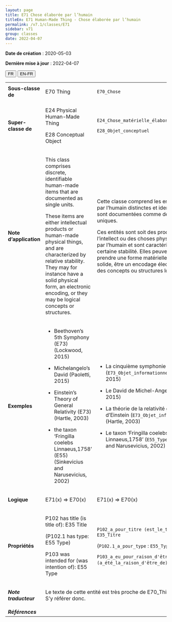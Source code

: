 ```yaml
---
layout: page
title: E71 Chose élaborée par l’humain
titleEn: E71 Human-Made Thing - Chose élaborée par l’humain
permalink: /v7.1/classes/E71
sidebar: v71
group: classes
date: 2022-04-07
---
```


**Date de création** : 2020-05-03

**Dernière mise à jour** : 2022-04-07

<div class="lang-buttons">
  <button id="fr" class="activate">FR</button>
  <button id="en-fr">EN-FR</button>
</div>

<table>
				<tbody>
				<tr>
					<td><strong>Sous-classe de</strong></td>
					<td class="en"><p>E70 Thing</p>
							</td>
						<td><p><code class="language-plaintext highlighter-rouge">E70_Chose</code> </p>
							</td>
						</tr>
					<tr>
					<td><strong>Super-classe de</strong></td>
					<td class="en"><p>E24 Physical Human-Made Thing</p>
							<p>E28 Conceptual Object</p>
							</td>
						<td><p><code class="language-plaintext highlighter-rouge">E24_Chose_matérielle_élaborée_par_l’humain</code> </p>
							<p><code class="language-plaintext highlighter-rouge">E28_Objet_conceptuel</code> </p>
							</td>
						</tr>
					<tr>
					<td><strong>Note d’application</strong></td>
					<td class="en"><p>This class comprises discrete, identifiable human-made items that are documented as single units.</p>
							<p></p>
							<p>These items are either intellectual products or human-made physical things, and are characterized by relative stability. They may for instance have a solid physical form, an electronic encoding, or they may be logical concepts or structures.</p>
							</td>
						<td><p>Cette classe comprend les entités élaborées par l’humain distinctes et identifiables qui sont documentées comme des éléments uniques.</p>
							<p></p>
							<p>Ces entités sont soit des produits de l’intellect ou des choses physiques élaborées par l’humain et sont caractérisées par une certaine stabilité. Elles peuvent, par exemple, prendre une forme matérielle physique et solide, être un encodage électronique ou être des concepts ou structures logiques.</p>
							</td>
						</tr>
					<tr>
					<td><strong>Exemples</strong></td>
					<td class="en"><ul><li><p>Beethoven’s 5th Symphony (E73) (Lockwood, 2015)</p>
							</li>
									<li><p>Michelangelo’s David (Paoletti, 2015)</p>
							</li>
										<li><p>Einstein’s Theory of General Relativity (E73) (Hartle, 2003)</p>
							</li>
										<li><p>the taxon ‘Fringilla coelebs Linnaeus,1758’ (E55) (Sinkevicius and Narusevicius, 2002)</p>
							</li></ul>
										</td>
						<td><ul><li><p>La cinquième symphonie de Beethoven (<code class="language-plaintext highlighter-rouge">E73_Objet_informationnel</code>) (Lockwood, 2015)</p>
							</li>
									<li><p>Le David de Michel-Ange (Paoletti, 2015)</p>
							</li>
										<li><p>La théorie de la relativité générale d’Einstein (<code class="language-plaintext highlighter-rouge">E73_Objet_informationnel</code>) (Hartle, 2003)</p>
							</li>
										<li><p>Le taxon ‘Fringilla coelebs Linnaeus,1758’ (<code class="language-plaintext highlighter-rouge">E55_Type</code>) (Sinkevicius and Narusevicius, 2002)</p>
							</li></ul>
										</td>
						</tr>
					<tr>
					<td><strong>Logique</strong></td>
					<td class="en"><p>E71(x) ⇒ E70(x)</p>
							</td>
						<td><p>E71(x) ⇒ E70(x)</p>
							</td>
						</tr>
					<tr>
					<td><strong>Propriétés</strong></td>
					<td class="en"><p>P102 has title (is title of): E35 Title</p>
							<p>   (P102.1 has type: E55 Type)</p>
							<p>P103 was intended for (was intention of): E55 Type</p>
							</td>
						<td><p><code class="language-plaintext highlighter-rouge">P102_a_pour_titre (est_le_titre_de)</code> : <code class="language-plaintext highlighter-rouge">E35_Titre</code></p>
							<p>   (<code class="language-plaintext highlighter-rouge">P102.1_a_pour_type</code> : <code class="language-plaintext highlighter-rouge">E55_Type</code>)</p>
							<p><code class="language-plaintext highlighter-rouge">P103_a_eu_pour_raison_d'être (a_été_la_raison_d'être_de)</code> : <code class="language-plaintext highlighter-rouge">E55_Type</code></p>
							</td>
						</tr>
					<tr>
					<td><strong><em>Note traducteur</em></strong></td>
					<td colspan="2"><p>Le texte de cette entité est très proche de E70_Thing, déjà traduite. S’y référer donc.</p>
							</td>
						</tr>
					<tr>
					<td><strong><em>Références</em></strong></td>
					<td colspan="2"><p><em></em></p>
							</td>
						</tr>
					</tbody>
				</table>
				